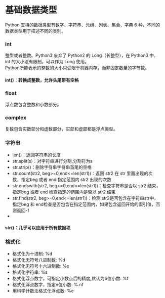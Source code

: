 # 基础数据类型
Python 支持的数据类型有数字、字符串、元组、列表、集合、字典 6 种，不同的数据类型用于描述不同的类别。

### int
整型或者整数。Python3 废弃了 Python2 的 Long（长整型），在 Python3 中，int 的大小没有限制，可以作为 Long 使用。  
Python所能表示的整数的大小只受限于机器内存，而非固定数量的字节数。
#### int()：转换成整数，允许头尾带有空格

### float
浮点数包含整数和小数部分。


### complex
复数包含实数部分和虚数部分，实部和虚部都是浮点类型。


### 字符串
* len()：返回字符串的长度
* str.split(s)：对字符串进行分割,分割符为s
* str.strip()：删除字符串字符串首尾的空格
* str.count(str2, beg>=0,end<=len(str1))：返回 str2 在 str 里面出现的次数，指定beg 或者 end 指定范围内 str2 出现的次数
* str.endswith(str2, beg>=0,end<=len(str1))：检查字符串是否以 str2 结束，指定beg 或者 end 检查指定的范围内是否以 str2 结束
* str.find(str2, beg>=0,end<=len(str1))：检测 str2是否包含在字符串str中，指定beg 和 end检查是否包含在指定范围内，如果包含返回开始的索引值，否则返回-1
* 
#### str()：几乎可以应用于所有数据项


### 格式化
* 格式化为十进制: %d
* 格式化无符号八进制数: %d
* 格式化无符号十六进制数: %x
* 格式化字符串: %s
* 格式化浮点数字，可指定小数点后的精度,默认为6位小数: %f
* 格式化浮点数字，指定n位小数: %.nf
* 用科学计数法格式化浮点数: %e












